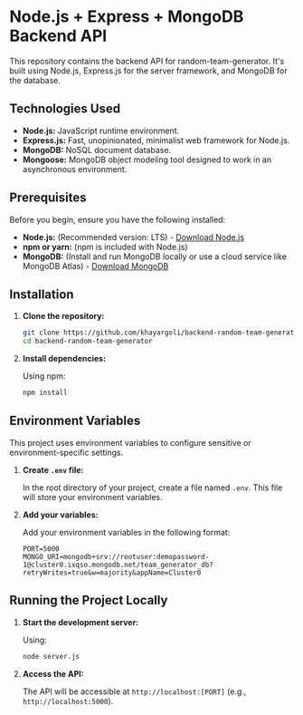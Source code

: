 # Node.js + Express + MongoDB Backend API

This repository contains the backend API for random-team-generator. It's built using Node.js, Express.js for the server framework, and MongoDB for the database.

## Technologies Used

* **Node.js:** JavaScript runtime environment.
* **Express.js:** Fast, unopinionated, minimalist web framework for Node.js.
* **MongoDB:** NoSQL document database.
* **Mongoose:** MongoDB object modeling tool designed to work in an asynchronous environment.

## Prerequisites

Before you begin, ensure you have the following installed:

* **Node.js:** (Recommended version: LTS) - [Download Node.js](https://nodejs.org/)
* **npm or yarn:** (npm is included with Node.js)
* **MongoDB:** (Install and run MongoDB locally or use a cloud service like MongoDB Atlas) - [Download MongoDB](https://www.mongodb.com/try/download/community)

## Installation

1.  **Clone the repository:**

    ```bash
    git clone https://github.com/khayargoli/backend-random-team-generator.git
    cd backend-random-team-generator
    ```

2.  **Install dependencies:**

    Using npm:

    ```bash
    npm install
    ```
    
## Environment Variables

This project uses environment variables to configure sensitive or environment-specific settings.

1.  **Create `.env` file:**

    In the root directory of your project, create a file named `.env`. This file will store your environment variables.

2.  **Add your variables:**

    Add your environment variables in the following format:

    ```
    PORT=5000
    MONGO_URI=mongodb+srv://rootuser:demopassword-1@cluster0.ixqso.mongodb.net/team_generator_db?retryWrites=true&w=majority&appName=Cluster0
    ```


## Running the Project Locally


1.  **Start the development server:**

    Using:

    ```bash
    node server.js
    ```

2.  **Access the API:**

    The API will be accessible at `http://localhost:[PORT]` (e.g., `http://localhost:5000`).
